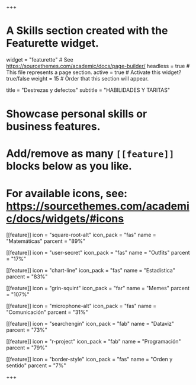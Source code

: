 +++
# A Skills section created with the Featurette widget.
widget = "featurette"  # See https://sourcethemes.com/academic/docs/page-builder/
headless = true  # This file represents a page section.
active = true  # Activate this widget? true/false
weight = 15  # Order that this section will appear.

title = "Destrezas y defectos"
subtitle = "HABILIDADES Y TARITAS"

# Showcase personal skills or business features.
# 
# Add/remove as many `[[feature]]` blocks below as you like.
# 
# For available icons, see: https://sourcethemes.com/academic/docs/widgets/#icons

[[feature]]
  icon = "square-root-alt"
  icon_pack = "fas"
  name = "Matemáticas"
  parcent = "89%"  
  
[[feature]]
  icon = "user-secret"
  icon_pack = "fas"
  name = "Outfits"
  parcent = "17%" 
  
[[feature]]
  icon = "chart-line"
  icon_pack = "fas"
  name = "Estadística"
  parcent = "83%"
  
[[feature]]
  icon = "grin-squint"
  icon_pack = "far"
  name = "Memes"
  parcent = "107%"
  
[[feature]]
  icon = "microphone-alt"
  icon_pack = "fas"
  name = "Comunicación"
  parcent = "31%"
  
[[feature]]
  icon = "searchengin"
  icon_pack = "fab"
  name = "Dataviz"
  parcent = "73%"

[[feature]]
  icon = "r-project"
  icon_pack = "fab"
  name = "Programación"
  parcent = "79%"
  
[[feature]]
  icon = "border-style"
  icon_pack = "fas"
  name = "Orden y sentido"
  parcent = "7%"
  
  
+++
